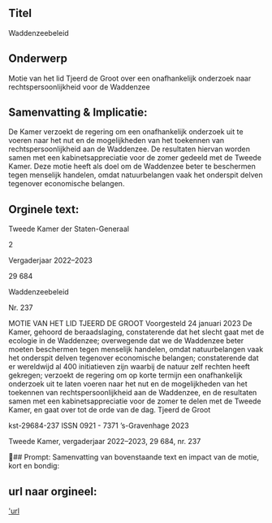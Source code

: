 ## Titel
Waddenzeebeleid
## Onderwerp
Motie van het lid Tjeerd de Groot over een onafhankelijk onderzoek naar rechtspersoonlijkheid voor de Waddenzee 
## Samenvatting & Implicatie:

De Kamer verzoekt de regering om een onafhankelijk onderzoek uit te voeren naar het nut en de mogelijkheden van het toekennen van rechtspersoonlijkheid aan de Waddenzee. De resultaten hiervan worden samen met een kabinetsappreciatie voor de zomer gedeeld met de Tweede Kamer. Deze motie heeft als doel om de Waddenzee beter te beschermen tegen menselijk handelen, omdat natuurbelangen vaak het onderspit delven tegenover economische belangen.
## Orginele text:


Tweede Kamer der Staten-Generaal

2

Vergaderjaar 2022–2023

29 684

Waddenzeebeleid

Nr. 237

MOTIE VAN HET LID TJEERD DE GROOT
Voorgesteld 24 januari 2023
De Kamer,
gehoord de beraadslaging,
constaterende dat het slecht gaat met de ecologie in de Waddenzee;
overwegende dat we de Waddenzee beter moeten beschermen tegen
menselijk handelen, omdat natuurbelangen vaak het onderspit delven
tegenover economische belangen;
constaterende dat er wereldwijd al 400 initiatieven zijn waarbij de natuur
zelf rechten heeft gekregen;
verzoekt de regering om op korte termijn een onafhankelijk onderzoek uit
te laten voeren naar het nut en de mogelijkheden van het toekennen van
rechtspersoonlijkheid aan de Waddenzee, en de resultaten samen met een
kabinetsappreciatie voor de zomer te delen met de Tweede Kamer,
en gaat over tot de orde van de dag.
Tjeerd de Groot

kst-29684-237
ISSN 0921 - 7371
’s-Gravenhage 2023

Tweede Kamer, vergaderjaar 2022–2023, 29 684, nr. 237

## Prompt:
Samenvatting van bovenstaande text en impact van de motie, kort en bondig:

## url naar orgineel:
['url](https://gegevensmagazijn.tweedekamer.nl/OData/v4/2.0/Document(bd9e0fcc-9901-4019-9d6e-320a76ba336d)/resource)
